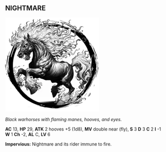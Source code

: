 ## NIGHTMARE

![](images/nightmare.webp)

_Black warhorses with flaming manes, hooves, and eyes._

**AC** 13, **HP** 29, **ATK** 2 hooves +5 (1d8), **MV** double near (fly), **S** 3 **D** 3 **C** 2 **I** -1 **W** 1 **Ch** -2, **AL** C, **LV** 6

**Impervious:** Nightmare and its rider immune to fire.

